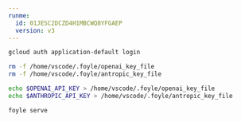 ```yaml
---
runme:
  id: 01JESC2DCZD4H1MBCWQ8YFGAEP
  version: v3
---
```


```sh {"id":"01JESDWV2607M960BGS2F8BZZ2","name":"login-adc","terminalRows":"15"}
gcloud auth application-default login
```

```sh {"id":"01JESC2GX08PB8YDN0CPD14JFV","name":"rm-keys","promptEnv":"never","terminalRows":"3"}
rm -f /home/vscode/.foyle/openai_key_file
rm -f /home/vscode/.foyle/antropic_key_file
```

```sh {"id":"01JESC7JHJ5TZVE8MFHEDS2XKC","name":"set-keys"}
echo $OPENAI_API_KEY > /home/vscode/.foyle/openai_key_file
echo $ANTHROPIC_API_KEY > /home/vscode/.foyle/antropic_key_file
```

```sh {"background":"true","id":"01JESES9M1P39ADCJ6JJ13QXA9","interactive":"true","name":"foyle"}
foyle serve
```